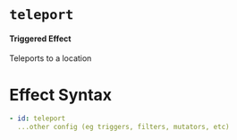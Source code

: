 # `teleport`
#### Triggered Effect

Teleports to a location

# Effect Syntax
```yaml
- id: teleport
  ...other config (eg triggers, filters, mutators, etc)
```